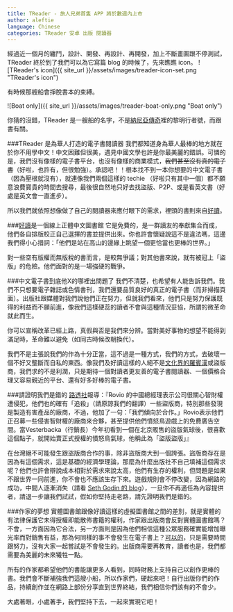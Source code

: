 ```yaml
---
title: TReader - 旅人兄弟首隻 APP 將於數週內上市
author: aleftie
language: Chinese
categories: TReader 安卓 出版 閱讀器
---
```

經過近一個月的纏鬥，設計、開發、再設計、再開發，加上不斷畫圖跟不停測試，TReader 終於到了我們可以為它寫篇 blog 的時候了，先來瞧瞧 icon。
![TReader's icon]({{ site_url }}/assets/images/treader-icon-set.png "TReader's icon")

有時候那艘船會掙脫書本的束縛。

![Boat only]({{ site_url }}/assets/images/treader-boat-only.png "Boat only")

你猜的沒錯，TReader 是一艘船的名字，不是[納尼亞傳奇](http://zh.wikipedia.org/wiki/納尼亞傳奇：黎明行者號)裡的黎明行者號，而跟書有關。

###TReader 是為華人打造的電子書閱讀器
我們都知道身為華人最棒的地方就在於你不用學中文！中文困難但很美，遇見中國文學也許是你最美麗的錯誤。可憐的是，我們沒有像樣的電子書平台，也沒有像樣的商業模式，~~我們甚至沒有真的電子書~~（好啦，也許有，但很勉強）。承認吧！！根本找不到一本你想要的中文電子書（因為壓根就沒有），就連像我們兩個這樣的 techie （好啦只有其中一個）都不願意浪費寶貴的時間去搜尋，最後很自然地只好去找盜版、P2P、或是看英文書（好處是英文會一直進步）。

所以我們就依照想像做了自己的閱讀器來應付眼下的需求，裡頭的書則來自[好讀](http://www.haodoo.net)。

###[好讀](http://www.haodoo.net)是一個線上正體中文圖書館
它是免費的，是一群讀友的奉獻集合而成，他們各自排版校正自己選擇的書並提供出來。你也許會懷疑說這不是違法嗎，這邊我們得小心措詞：「他們是站在高山的邊緣上眺望一個更恰當也更棒的世界。」

對一些空有版權而無版稅的書而言，是較無爭議；對其他書來說，就有被冠上「盜版」的危險。他們面對的是一場強硬的戰爭。

###中文電子書到底他X的哪裡出問題了
我們不清楚，也希望有人能告訴我們。我們不只想要電子雜誌或色情書刊，我們還要品質良好的真正的電子書（而非掃描頁面）。出版社跟媒體對我們說他們正在努力，但就我們看來，他們只是努力保護既得的利益而不願前進，像我們這樣硬蕊的讀者不會與這種情況妥協，所謂的微革命就此而生。

你可以宣稱改革已經上路，真假與否是我們來分辨。當對美好事物的想望不能得到滿足時，革命難以避免（如同古時候改朝換代）。

我們不是主張說我們的作為十分正當，這不過是一種方式，我們的方式，去破壞一個不好又壟斷而自私的東西。像我們及好讀這樣的人絕不是[文化界的羅賓漢](http://www.bnext.com.tw/article/view/cid/0/id/23720)或盜版商，我們求的不是利潤，只是期待一個對讀者更友善的電子書閱讀器、一個價格合理又容易親近的平台、還有好多好棒的電子書。

###請證明我們是錯的
[路透社](http://www.reuters.com/article/2012/06/26/us-china-angrybirds-idUSBRE85P09M20120626)報導：『Rovio 的中國總經理表示公司很關心智財權遭侵犯，他們也的確有「追殺」（請原諒我們的翻譯）一些盜版商，特別那些發現是製造有害產品的廠商，不過，他加了一句：「我們傾向於合作。」Rovio表示他們正召募一些侵害智財權的廠商來合夥，甚至提供他們憤怒鳥遊戲上的免費廣告空間。當Vesterbacka（行銷長）今年初看到一個在北京販售的盜版氣球後，很喜歡這個點子，就開始賣正式授權的憤怒鳥氣球，他稱此為「盜版盜版」』

在台灣絕不可能發生跟盜版商合作的事，除非盜版商大到一個誇張。盜版商存在是因為有這個需求，這是基礎的經濟學理論，那麼為什麼出版社不自己填補這個需求呢？他們也許會辯說成本相對於需求來說太高，他們有生存的權利，但問題是如果不跟世界一同前進，你不會也不應該生存下來。遊戲規則會不停改變，因為網路的成功，中間人逐漸消失（請看 [Seth Godin 的 blog](http://sethgodin.typepad.com/)），一旦你不再適任為內容提供者，請退一步讓我們試試，假如你堅持走老路，請先證明我們是錯的。

###作家的夢想
實體圖書館跟像好讀這樣的虛擬圖書館之間的差別，就是實體的有法律保護它未得授權即能散佈書籍的權利，作家跟出版商會反對實體圖書館嗎？不會，一方面因為它合法，另一方面則是因為他們相信這種公眾服務確實能增加曝光率而對銷售有益，那為何同樣的事不會發生在電子書上？[可以的](http://arstechnica.com/gadgets/2011/09/kindle-e-books-now-available-to-borrow-from-11000-us-libraries/)，只是需要時間跟努力，沒有大家一起嘗試是不會發生的。出版商需要再教育，讀者也是，我們都需要為美麗的未來犧牲一點。

所有的作家都希望他們的書能讓更多人看到，同時財務上支持自己以創作更棒的書。我們會不斷補強我們這艘小船，所以作家們，硬起來吧！自行出版你們的作品，持續創作並在網路上部份分享直到世界終結，我們相信你們該有的不會少。

大處著眼，小處著手，我們堅持下去，一起來實現它吧！
